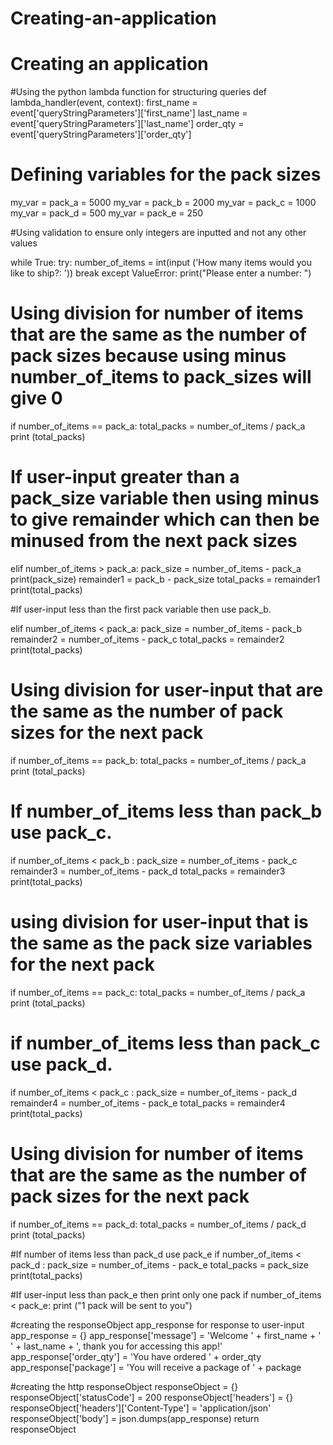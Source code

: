 # Creating-an-application

# Creating an application

#Using the python lambda function for structuring queries
def lambda_handler(event, context):
    first_name = event['queryStringParameters']['first_name']
    last_name = event['queryStringParameters']['last_name']
    order_qty = event['queryStringParameters']['order_qty']

# Defining variables for the pack sizes
my_var = pack_a = 5000
my_var = pack_b = 2000
my_var = pack_c = 1000
my_var = pack_d = 500
my_var = pack_e = 250

#Using validation to ensure only integers are inputted and not any other values

while True:
    try: 
        number_of_items = int(input ('How many items would you like to ship?: '))
        break
    except ValueError:
        print("Please enter a number: ")


# Using division for number of items that are the same as the number of pack sizes because using minus number_of_items to pack_sizes will give 0

if number_of_items == pack_a:
    total_packs = number_of_items / pack_a
    print (total_packs)
    
# If user-input greater than a pack_size variable then using minus to give remainder which can then be minused from the next pack sizes

elif number_of_items > pack_a:
    pack_size = number_of_items - pack_a
    print(pack_size)
remainder1 = pack_b - pack_size
total_packs = remainder1
print(total_packs)

#If user-input less than the first pack variable then use pack_b. 

elif number_of_items < pack_a: 
pack_size = number_of_items - pack_b
remainder2 =  number_of_items - pack_c
total_packs = remainder2
print(total_packs)

# Using division for user-input that are the same as the number of pack sizes for the next pack
if number_of_items == pack_b:
    total_packs = number_of_items / pack_a
    print (total_packs)

# If number_of_items less than pack_b use pack_c.

if number_of_items < pack_b :
    pack_size = number_of_items - pack_c
remainder3 = number_of_items - pack_d
total_packs = remainder3
print(total_packs)

# using division for user-input that is the same as the pack size variables for the next pack

if number_of_items == pack_c:
    total_packs = number_of_items / pack_a
    print (total_packs)

# if number_of_items less than pack_c use pack_d. 
if number_of_items < pack_c :
 pack_size = number_of_items - pack_d
remainder4 = number_of_items - pack_e
total_packs = remainder4
print(total_packs)



# Using division for number of items that are the same as the number of pack sizes for the next pack
if number_of_items == pack_d:
    total_packs = number_of_items / pack_d
    print (total_packs)

#If number of items less than pack_d use pack_e
if number_of_items < pack_d :
pack_size = number_of_items - pack_e
total_packs = pack_size
print(total_packs)



#If user-input less than pack_e then print only one pack
if number_of_items < pack_e:
    print ("1 pack will be sent to you")



#creating the responseObject
app_response for response to user-input
app_response = {}
app_response['message'] = 'Welcome ' + first_name + ' ' + last_name + ', thank you for accessing this app!'
app_response['order_qty'] = 'You have ordered ' + order_qty
app_response['package'] = 'You will receive a package of ' + package

#creating the http responseObject
responseObject = {}
responseObject['statusCode'] = 200
responseObject['headers'] = {}
responseObject['headers']['Content-Type'] = 'application/json'
responseObject['body'] = json.dumps(app_response)
   return responseObject


